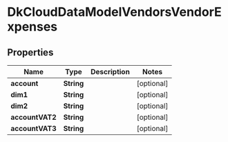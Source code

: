 
# DkCloudDataModelVendorsVendorExpenses

## Properties
Name | Type | Description | Notes
------------ | ------------- | ------------- | -------------
**account** | **String** |  |  [optional]
**dim1** | **String** |  |  [optional]
**dim2** | **String** |  |  [optional]
**accountVAT2** | **String** |  |  [optional]
**accountVAT3** | **String** |  |  [optional]



